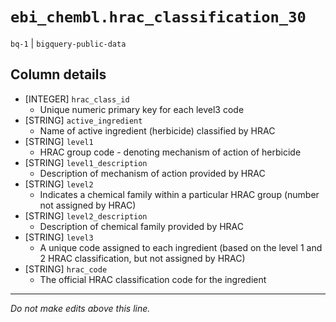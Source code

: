 # `ebi_chembl.hrac_classification_30`
`bq-1` | `bigquery-public-data`

## Column details
* [INTEGER]   `hrac_class_id`
  - Unique numeric primary key for each level3 code
* [STRING]    `active_ingredient`
  - Name of active ingredient (herbicide) classified by HRAC
* [STRING]    `level1`
  - HRAC group code - denoting mechanism of action of herbicide
* [STRING]    `level1_description`
  - Description of mechanism of action provided by HRAC
* [STRING]    `level2`
  - Indicates a chemical family within a particular HRAC group (number not assigned by HRAC)
* [STRING]    `level2_description`
  - Description of chemical family provided by HRAC
* [STRING]    `level3`
  - A unique code assigned to each ingredient (based on the level 1 and 2 HRAC classification, but not assigned by HRAC)
* [STRING]    `hrac_code`
  - The official HRAC classification code for the ingredient

-------------------------------------------------------------------------------
*Do not make edits above this line.*
